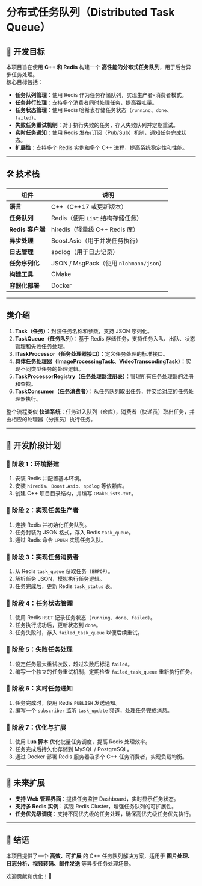 # 分布式任务队列（Distributed Task Queue）

## 📌 开发目标
本项目旨在使用 **C++ 和 Redis** 构建一个 **高性能的分布式任务队列**，用于后台异步任务处理。  
核心目标包括：
- **任务队列管理**：使用 Redis 作为任务存储队列，实现生产者-消费者模式。
- **任务并行处理**：支持多个消费者同时处理任务，提高吞吐量。
- **任务状态管理**：使用 Redis 哈希表存储任务状态（`running`、`done`、`failed`）。
- **失败任务重试机制**：对于执行失败的任务，存入失败队列并定期重试。
- **实时任务通知**：使用 Redis 发布/订阅（Pub/Sub）机制，通知任务完成状态。
- **扩展性**：支持多个 Redis 实例和多个 C++ 进程，提高系统稳定性和性能。

---

## 🛠 技术栈
| 组件          | 说明 |
|--------------|------|
| **语言**     | C++（C++17 或更新版本） |
| **任务队列** | Redis（使用 `List` 结构存储任务） |
| **Redis 客户端** | hiredis（轻量级 C++ Redis 库） |
| **异步处理** | Boost.Asio（用于并发任务执行） |
| **日志管理** | spdlog（用于日志记录） |
| **任务序列化** | JSON / MsgPack（使用 `nlohmann/json`） |
| **构建工具** | CMake |
| **容器化部署** | Docker |

---

## 类介绍

1. **Task（任务）**：封装任务名称和参数，支持 JSON 序列化。  
2. **TaskQueue（任务队列）**：基于 Redis 存储任务，支持任务入队、出队、状态管理和失败任务处理。  
3. **ITaskProcessor（任务处理器接口）**：定义任务处理的标准接口。  
4. **具体任务处理器（ImageProcessingTask、VideoTranscodingTask）**：实现不同类型任务的处理逻辑。  
5. **TaskProcessorRegistry（任务处理器注册表）**：管理所有任务处理器的注册和查找。  
6. **TaskConsumer（任务消费者）**：从任务队列取出任务，并交给对应的任务处理器执行。  

整个流程类似 **快递系统**：任务进入队列（仓库），消费者（快递员）取出任务，并由相应的处理器（分拣员）执行任务。

---

## 📌 开发阶段计划

### 🔹 **阶段 1：环境搭建**
1. 安装 Redis 并配置基本环境。
2. 安装 `hiredis`、`Boost.Asio`、`spdlog` 等依赖库。
3. 创建 C++ 项目目录结构，并编写 `CMakeLists.txt`。

### 🔹 **阶段 2：实现任务生产者**
1. 连接 Redis 并初始化任务队列。
2. 任务封装为 JSON 格式，存入 Redis `task_queue`。
3. 通过 Redis 命令 `LPUSH` 实现任务入队。

### 🔹 **阶段 3：实现任务消费者**
1. 从 Redis `task_queue` 获取任务（`BRPOP`）。
2. 解析任务 JSON，模拟执行任务逻辑。
3. 任务完成后，更新 Redis `task_status` 表。

### 🔹 **阶段 4：任务状态管理**
1. 使用 Redis `HSET` 记录任务状态（`running`、`done`、`failed`）。
2. 任务执行成功后，更新状态到 `done`。
3. 任务失败时，存入 `failed_task_queue` 以便后续重试。

### 🔹 **阶段 5：失败任务处理**
1. 设定任务最大重试次数，超过次数后标记 `failed`。
2. 编写一个独立的任务重试机制，定期检查 `failed_task_queue` 重新执行任务。

### 🔹 **阶段 6：实时任务通知**
1. 任务完成时，使用 Redis `PUBLISH` 发送通知。
2. 编写一个 `subscriber` 监听 `task_update` 频道，处理任务完成消息。

### 🔹 **阶段 7：优化与扩展**
1. 使用 **Lua 脚本** 优化批量任务调度，提高 Redis 处理效率。
2. 任务完成后持久化存储到 MySQL / PostgreSQL。
3. 通过 Docker 部署 Redis 服务器及多个 C++ 任务消费者，实现负载均衡。

---

## 📌 未来扩展
- **支持 Web 管理界面**：提供任务监控 Dashboard，实时显示任务状态。
- **支持多 Redis 实例**：实现 Redis Cluster，增强任务队列的可扩展性。
- **任务优先级调度**：支持不同优先级的任务处理，确保高优先级任务优先执行。

---

## 📌 结语
本项目提供了一个 **高效、可扩展** 的 C++ 任务队列解决方案，适用于 **图片处理、日志分析、视频转码、邮件发送** 等异步任务处理场景。  

欢迎贡献和优化！🚀
